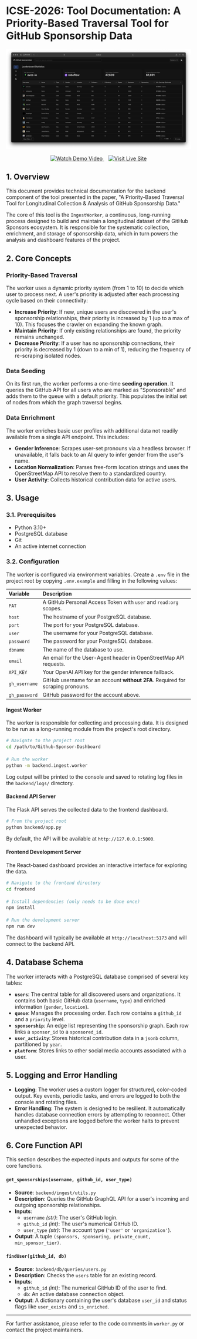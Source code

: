 # ICSE-2026: Tool Documentation: A Priority-Based Traversal Tool for GitHub Sponsorship Data

![github sponsorship dashboard preview](images/github-dashboard.png)

<p align="center">
  <a href="https://youtu.be/Wr2YlItWXvM">
    <img src="https://img.shields.io/badge/Watch%20Demo-YouTube-red?style=for-the-badge&logo=youtube" alt="Watch Demo Video">
  </a>
  &nbsp;&nbsp;
  <a href="https://github-sponsorships.com/">
    <img src="https://img.shields.io/badge/Visit%20Live%20Site-58A6FF?style=for-the-badge&logo=vercel" alt="Visit Live Site">
  </a>
</p>


## 1. Overview

This document provides technical documentation for the backend component of the tool presented in the paper, "A Priority-Based Traversal Tool for Longitudinal Collection & Analysis of GitHub Sponsorship Data."

The core of this tool is the `IngestWorker`, a continuous, long-running process designed to build and maintain a longitudinal dataset of the GitHub Sponsors ecosystem. It is responsible for the systematic collection, enrichment, and storage of sponsorship data, which in turn powers the analysis and dashboard features of the project.


## 2. Core Concepts

### Priority-Based Traversal

The worker uses a dynamic priority system (from 1 to 10) to decide which user to process next. A user's priority is adjusted after each processing cycle based on their connectivity:

-   **Increase Priority**: If new, unique users are discovered in the user's sponsorship relationships, their priority is increased by 1 (up to a max of 10). This focuses the crawler on expanding the known graph.
-   **Maintain Priority**: If only existing relationships are found, the priority remains unchanged.
-   **Decrease Priority**: If a user has no sponsorship connections, their priority is decreased by 1 (down to a min of 1), reducing the frequency of re-scraping isolated nodes.

### Data Seeding

On its first run, the worker performs a one-time **seeding operation**. It queries the GitHub API for all users who are marked as "Sponsorable" and adds them to the queue with a default priority. This populates the initial set of nodes from which the graph traversal begins.

### Data Enrichment

The worker enriches basic user profiles with additional data not readily available from a single API endpoint. This includes:

-   **Gender Inference**: Scrapes user-set pronouns via a headless browser. If unavailable, it falls back to an AI query to infer gender from the user's name.
-   **Location Normalization**: Parses free-form location strings and uses the OpenStreetMap API to resolve them to a standardized country.
-   **User Activity**: Collects historical contribution data for active users.

## 3. Usage

### 3.1. Prerequisites

-   Python 3.10+
-   PostgreSQL database
-   Git
-   An active internet connection

### 3.2. Configuration

The worker is configured via environment variables. Create a `.env` file in the project root by copying `.env.example` and filling in the following values:

| Variable      | Description |
| :------------ | :------------------------------------------------------------------------------------------------------ |
| `PAT`         | A GitHub Personal Access Token with `user` and `read:org` scopes.                                       |
| `host`        | The hostname of your PostgreSQL database.                                                               |
| `port`        | The port for your PostgreSQL database.                                                                  |
| `user`        | The username for your PostgreSQL database.                                                              |
| `password`    | The password for your PostgreSQL database.                                                              |
| `dbname`      | The name of the database to use.                                                                        |
| `email`       | An email for the User-Agent header in OpenStreetMap API requests.                                       |
| `API_KEY`     | Your OpenAI API key for the gender inference fallback.                                                  |
| `gh_username` | GitHub username for an account **without 2FA**. Required for scraping pronouns.                         |
| `gh_password` | GitHub password for the account above.                                                                  |

#### Ingest Worker

The worker is responsible for collecting and processing data. It is designed to be run as a long-running module from the project's root directory.

```bash
# Navigate to the project root
cd /path/to/Github-Sponsor-Dashboard

# Run the worker
python -m backend.ingest.worker
```

Log output will be printed to the console and saved to rotating log files in the `backend/logs/` directory.

#### Backend API Server

The Flask API serves the collected data to the frontend dashboard.

```bash
# From the project root
python backend/app.py
```

By default, the API will be available at `http://127.0.0.1:5000`.

#### Frontend Development Server

The React-based dashboard provides an interactive interface for exploring the data.

```bash
# Navigate to the frontend directory
cd frontend

# Install dependencies (only needs to be done once)
npm install

# Run the development server
npm run dev
```

The dashboard will typically be available at `http://localhost:5173` and will connect to the backend API.


## 4. Database Schema

The worker interacts with a PostgreSQL database comprised of several key tables:

-   **`users`**: The central table for all discovered users and organizations. It contains both basic GitHub data (`username`, `type`) and enriched information (`gender`, `location`).
-   **`queue`**: Manages the processing order. Each row contains a `github_id` and a `priority` level.
-   **`sponsorship`**: An edge list representing the sponsorship graph. Each row links a `sponsor_id` to a `sponsored_id`.
-   **`user_activity`**: Stores historical contribution data in a `jsonb` column, partitioned by `year`.
-   **`platform`**: Stores links to other social media accounts associated with a user.

## 5. Logging and Error Handling

-   **Logging**: The worker uses a custom logger for structured, color-coded output. Key events, periodic tasks, and errors are logged to both the console and rotating files.
-   **Error Handling**: The system is designed to be resilient. It automatically handles database connection errors by attempting to reconnect. Other unhandled exceptions are logged before the worker halts to prevent unexpected behavior.

## 6. Core Function API

This section describes the expected inputs and outputs for some of the core functions.

#### `get_sponsorships(username, github_id, user_type)`

-   **Source**: `backend/ingest/utils.py`
-   **Description**: Queries the GitHub GraphQL API for a user's incoming and outgoing sponsorship relationships.
-   **Inputs**:
    -   `username` *(str)*: The user's GitHub login.
    -   `github_id` *(int)*: The user's numerical GitHub ID.
    -   `user_type` *(str)*: The account type (`'user'` or `'organization'`).
-   **Output**: A tuple `(sponsors, sponsoring, private_count, min_sponsor_tier)`.

#### `findUser(github_id, db)`

-   **Source**: `backend/db/queries/users.py`
-   **Description**: Checks the `users` table for an existing record.
-   **Inputs**:
    -   `github_id` *(int)*: The numerical GitHub ID of the user to find.
    -   `db`: An active database connection object.
-   **Output**: A dictionary containing the user's database `user_id` and status flags like `user_exists` and `is_enriched`.

---

For further assistance, please refer to the code comments in `worker.py` or contact the project maintainers.
